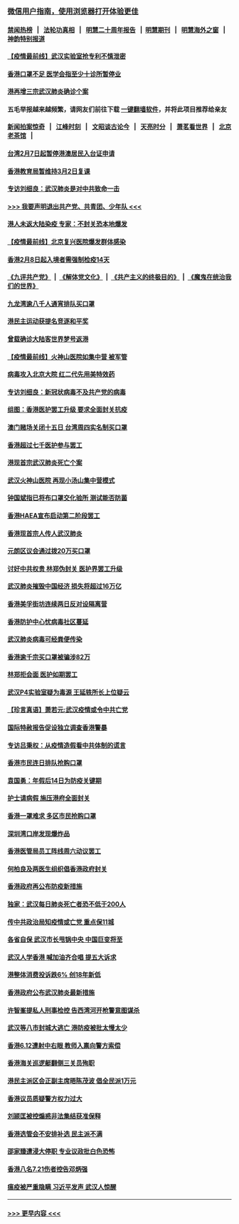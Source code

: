 ### [微信用户指南，使用浏览器打开体验更佳](https://github.com/gfw-breaker/banned-news1/blob/master/indexes/wechat-guide.md?t=0)
#### [禁闻热榜](热点新闻.md?t=0)  &nbsp;&nbsp;|&nbsp;&nbsp; [法轮功真相](https://github.com/gfw-breaker/truth/blob/master/README.md?t=0) &nbsp;&nbsp;|&nbsp;&nbsp; [明慧二十周年报告](https://github.com/gfw-breaker/mh-reports/blob/master/README.md?t=0) &nbsp;&nbsp;|&nbsp;&nbsp;[明慧期刊](https://github.com/gfw-breaker/mh-qikan) &nbsp;&nbsp;|&nbsp;&nbsp; [明慧海外之窗](https://github.com/gfw-breaker/mh-news/blob/master/README.md?t=0) &nbsp;&nbsp;|&nbsp;&nbsp; [神韵特别报道](https://github.com/gfw-breaker/mh-news/blob/master/shenyun.md?t=0)
#### [【疫情最前线】武汉实验室抢专利不慎泄密](../pages/nsc415/n11850310.md?t=02072111) 
#### [香港口罩不足 医学会指至少十诊所暂停业](../pages/nsc415/n11850301.md?t=02072111) 
#### [港再增三宗武汉肺炎确诊个案](../pages/nsc415/n11850328.md?t=02072111) 
#### 五毛举报越来越频繁，请网友们前往下载 [一键翻墙软件](https://github.com/gfw-breaker/ssr-accounts)，并将此项目推荐给亲友
#### [新闻拍案惊奇](https://github.com/gfw-breaker/banned-news1/blob/master/pages/link4.md) &nbsp;&nbsp;|&nbsp;&nbsp; [江峰时刻](https://github.com/gfw-breaker/banned-news1/blob/master/pages/link4.md) &nbsp;&nbsp;|&nbsp;&nbsp; [文昭谈古论今](https://github.com/gfw-breaker/banned-news1/blob/master/pages/link4.md) &nbsp;&nbsp;|&nbsp;&nbsp; [天亮时分](https://github.com/gfw-breaker/banned-news1/blob/master/pages/link4.md) &nbsp;&nbsp;|&nbsp;&nbsp; [萧茗看世界](https://github.com/gfw-breaker/banned-news1/blob/master/pages/link4.md) &nbsp;&nbsp;|&nbsp;&nbsp; [北京老茶馆](https://github.com/gfw-breaker/banned-news1/blob/master/pages/link4.md) &nbsp;&nbsp;|&nbsp;&nbsp; 
#### [台湾2月7日起暂停港澳居民入台证申请](../pages/nsc415/n11850304.md?t=02072111) 
#### [香港教育局暂维持3月2日复课](../pages/nsc415/n11850260.md?t=02072111) 
#### [专访刘细良：武汉肺炎是对中共致命一击](../pages/nsc415/n11849934.md?t=02072111) 
#### [>>> 我要声明退出共产党、共青团、少年队 <<<](https://github.com/begood0513/goodnews/blob/master/quit/letter.md) 
#### [港人未返大陆染疫 专家：不封关恐本地爆发](../pages/nsc415/n11848021.md?t=02072111) 
#### [【疫情最前线】北京复兴医院爆发群体感染](../pages/nsc415/n11847626.md?t=02072111) 
#### [香港2月8日起入境者需强制检疫14天](../pages/nsc415/n11847658.md?t=02072111) 
#### [《九评共产党》](https://github.com/begood0513/9ping.md/blob/master/README.md) &nbsp;|&nbsp; [《解体党文化》](../../../../jtdwh.md/blob/master/README.md)  &nbsp;|&nbsp; [《共产主义的终极目的》](../../../../gczydzjmd.md/blob/master/README.md) &nbsp;|&nbsp; [《魔鬼在统治我们的世界》](../../../../mgztzwmdsj.md/blob/master/README.md) 
#### [九龙湾逾八千人通宵排队买口罩](../pages/nsc415/n11847647.md?t=02072111) 
#### [港民主运动获提名竞逐和平奖](../pages/nsc415/n11847633.md?t=02072111) 
#### [曾载确诊大陆客世界梦号返港](../pages/nsc415/n11847608.md?t=02072111) 
#### [【疫情最前线】火神山医院如集中营 被军管](../pages/nsc415/n11847524.md?t=02072111) 
#### [病毒攻入北京大院 红二代先用美特效药](../pages/nsc415/n11847427.md?t=02072111) 
#### [专访刘细良：新冠状病毒不及共产党的病毒](../pages/nsc415/n11847164.md?t=02072111) 
#### [组图：香港医护罢工升级 要求全面封关抗疫](../pages/nsc415/n11844107.md?t=02072111) 
#### [澳门赌场关闭十五日 台湾周四实名制买口罩](../pages/nsc415/n11845083.md?t=02072111) 
#### [香港超过七千医护参与罢工](../pages/nsc415/n11845051.md?t=02072111) 
#### [港现首宗武汉肺炎死亡个案](../pages/nsc415/n11844998.md?t=02072111) 
#### [武汉火神山医院 再现小汤山集中营模式](../pages/nsc415/n11844763.md?t=02072111) 
#### [钟国斌指已将布口罩交化验所 测试能否防菌](../pages/nsc415/n11842783.md?t=02072111) 
#### [香港HAEA宣布启动第二阶段罢工](../pages/nsc415/n11842723.md?t=02072111) 
#### [香港现首宗人传人武汉肺炎](../pages/nsc415/n11842766.md?t=02072111) 
#### [元朗区议会通过拨20万买口罩](../pages/nsc415/n11842754.md?t=02072111) 
#### [讨好中共权贵 林郑伪封关 医护界罢工升级](../pages/nsc415/n11842359.md?t=02072111) 
#### [武汉肺炎摧毁中国经济 损失将超过16万亿](../pages/nsc415/n11839723.md?t=02072111) 
#### [香港美孚街坊连续两日反对设隔离营](../pages/nsc415/n11839962.md?t=02072111) 
#### [香港防护中心忧病毒社区蔓延](../pages/nsc415/n11839933.md?t=02072111) 
#### [武汉肺炎病毒可经粪便传染](../pages/nsc415/n11839939.md?t=02072111) 
#### [香港逾千宗买口罩被骗涉82万](../pages/nsc415/n11839914.md?t=02072111) 
#### [林郑拒会面 医护如期罢工](../pages/nsc415/n11839892.md?t=02072111) 
#### [武汉P4实验室疑为毒源 王延轶所长上位疑云](../pages/nsc415/n11835543.md?t=02072111) 
#### [【珍言真语】萧若元:武汉疫情或令中共亡党](../pages/nsc415/n11829394.md?t=02072111) 
#### [国际特赦报告促设独立调查香港警暴](../pages/nsc415/n11833845.md?t=02072111) 
#### [专访吕秉权：从疫情造假看中共体制的谎言](../pages/nsc415/n11833813.md?t=02072111) 
#### [香港市民连日排队抢购口罩](../pages/nsc415/n11833794.md?t=02072111) 
#### [袁国勇：年假后14日为防疫关键期](../pages/nsc415/n11831088.md?t=02072111) 
#### [护士请病假 施压港府全面封关](../pages/nsc415/n11831030.md?t=02072111) 
#### [香港一罩难求 多区市民抢购口罩](../pages/nsc415/n11831002.md?t=02072111) 
#### [深圳湾口岸发现爆炸品](../pages/nsc415/n11828802.md?t=02072111) 
#### [香港医管局员工阵线周六动议罢工](../pages/nsc415/n11828762.md?t=02072111) 
#### [何柏良及两医生组织倡香港政府封关](../pages/nsc415/n11828749.md?t=02072111) 
#### [香港政府再公布防疫新措施](../pages/nsc415/n11828716.md?t=02072111) 
#### [独家：武汉每日肺炎死亡者恐不低于200人](../pages/nsc415/n11828240.md?t=02072111) 
#### [传中共政治局知疫情或亡党 重点保11城](../pages/nsc415/n11828145.md?t=02072111) 
#### [各省自保 武汉市长甩锅中央 中国巨变将至](../pages/nsc415/n11828021.md?t=02072111) 
#### [武汉人学香港 喊加油齐合唱 提五大诉求](../pages/nsc415/n11827046.md?t=02072111) 
#### [港整体消费投诉跌6% 创18年新低](../pages/nsc415/n11817280.md?t=02072111) 
#### [香港政府公布武汉肺炎最新措施](../pages/nsc415/n11817152.md?t=02072111) 
#### [许智峯提私人刑事检控 告西湾河开枪警意图谋杀](../pages/nsc415/n11817132.md?t=02072111) 
#### [武汉等八市封城大逃亡 港防疫被批太慢太少](../pages/nsc415/n11817058.md?t=02072111) 
#### [香港6.12遭射中右眼 教师入禀向警方索偿](../pages/nsc415/n11814678.md?t=02072111) 
#### [香港海关巡逻艇翻侧三关员殉职](../pages/nsc415/n11814604.md?t=02072111) 
#### [港民主派区会正副主席晤陈茂波 倡全民派1万元](../pages/nsc415/n11814582.md?t=02072111) 
#### [香港议员质疑警方权力过大](../pages/nsc415/n11814560.md?t=02072111) 
#### [刘颕匡被控煽惑非法集结获准保释](../pages/nsc415/n11811727.md?t=02072111) 
#### [香港选管会不安排补选 民主派不满](../pages/nsc415/n11811691.md?t=02072111) 
#### [邵家臻遭浸大停职 专业议政批白色恐怖](../pages/nsc415/n11811670.md?t=02072111) 
#### [香港八名7.21伤者控告邓炳强](../pages/nsc415/n11811623.md?t=02072111) 
#### [瘟疫被严重隐瞒 习近平发声 武汉人惊醒](../pages/nsc415/n11811186.md?t=02072111) 

----
#### [ >>> 更早内容 <<< ](../indexes/nsc415-earlier.md)
